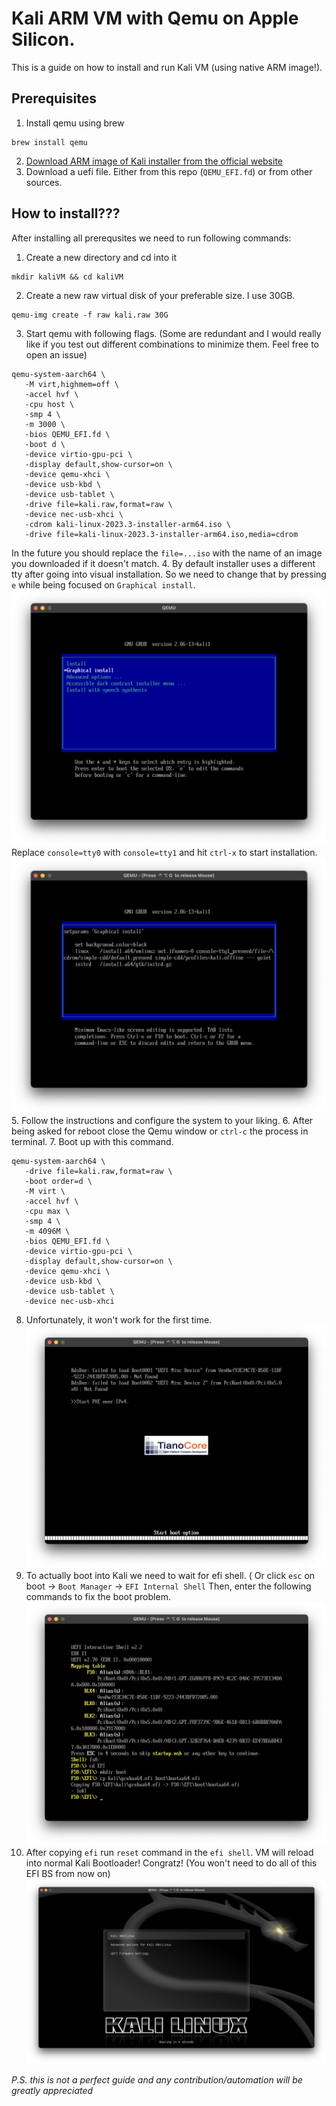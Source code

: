 # Kali ARM VM with Qemu on Apple Silicon.
This is a guide on how to install and run Kali VM (using native ARM image!).

## Prerequisites
1. Install qemu using brew
```console
brew install qemu
```
2. [Download ARM image of Kali installer from the official website](https://www.kali.org/get-kali/#kali-installer-images)
3. Download a uefi file. Either from this repo (`QEMU_EFI.fd`) or from other sources.

## How to install???
After installing all prerequsites we need to run following commands:
1. Create a new directory and cd into it
```console
mkdir kaliVM && cd kaliVM
```
2. Create a new raw virtual disk of your preferable size. I use 30GB.
```console
qemu-img create -f raw kali.raw 30G
```
3. Start qemu with following flags. (Some are redundant and I would really like if you test out different combinations to minimize them. Feel free to open an issue)
```console
qemu-system-aarch64 \
   -M virt,highmem=off \
   -accel hvf \
   -cpu host \
   -smp 4 \
   -m 3000 \
   -bios QEMU_EFI.fd \
   -boot d \
   -device virtio-gpu-pci \
   -display default,show-cursor=on \
   -device qemu-xhci \
   -device usb-kbd \
   -device usb-tablet \
   -drive file=kali.raw,format=raw \
   -device nec-usb-xhci \
   -cdrom kali-linux-2023.3-installer-arm64.iso \
   -drive file=kali-linux-2023.3-installer-arm64.iso,media=cdrom 
```
In the future you should replace the `file=...iso` with the name of an image you downloaded if it doesn't match.
4. By default installer uses a different tty after going into visual installation. So we need to change that by pressing `e` while being focused on `Graphical install`.  
![focus on visual installation](./images/visual.png)
Replace `console=tty0` with `console=tty1` and hit `ctrl-x` to start installation.
![change tty in boot options](./images/options.png)
5. Follow the instructions and configure the system to your liking.
6. After being asked for reboot close the Qemu window or `ctrl-c` the process in terminal.
7. Boot up with this command.
```console
qemu-system-aarch64 \
   -drive file=kali.raw,format=raw \
   -boot order=d \
   -M virt \
   -accel hvf \
   -cpu max \
   -smp 4 \
   -m 4096M \
   -bios QEMU_EFI.fd \
   -device virtio-gpu-pci \
   -display default,show-cursor=on \
   -device qemu-xhci \
   -device usb-kbd \
   -device usb-tablet \
   -device nec-usb-xhci 
```
8. Unfortunately, it won't work for the first time. 
![uefi error](./images/uefi_error.png)
9. To actually boot into Kali we need to wait for efi shell. ( Or click `esc` on boot -> `Boot Manager`  -> `EFI Internal Shell`
Then, enter the following commands to fix the boot problem. 
![efi commands](./images/efi_shell.png)
10. After copying `efi` run `reset` command in the `efi shell`. VM will reload into normal Kali Bootloader! Congratz! (You won't need to do all of this EFI BS from now on)
![kali boot](./images/kali_boot.png)

*P.S. this is not a perfect guide and any contribution/automation will be greatly appreciated*
